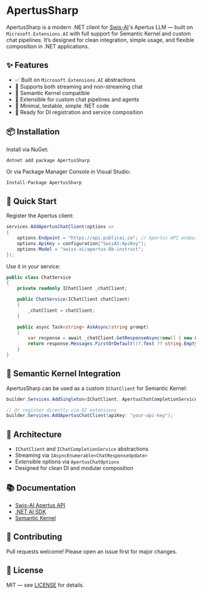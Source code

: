 # ApertusSharp

ApertusSharp is a modern .NET client for [Swis-AI](https://swis-ai.ch)'s Apertus LLM — built on `Microsoft.Extensions.AI` with full support for Semantic Kernel and custom chat pipelines. It’s designed for clean integration, simple usage, and flexible composition in .NET applications.

## ✨ Features

- ✅ Built on `Microsoft.Extensions.AI` abstractions
- 🔄 Supports both streaming and non-streaming chat
- 🧠 Semantic Kernel compatible
- 🧩 Extensible for custom chat pipelines and agents
- 🧪 Minimal, testable, simple .NET code
- 🧰 Ready for DI registration and service composition

## 📦 Installation

Install via NuGet:

```bash
dotnet add package ApertusSharp
```

Or via Package Manager Console in Visual Studio:

```
Install-Package ApertusSharp
```

## 🚀 Quick Start

Register the Apertus client:

```csharp
services.AddApertusChatClient(options =>
{
    options.Endpoint = "https://api.publicai.co"; // Apertus API endpoint
    options.ApiKey = configuration["SwisAI:ApiKey"];
    options.Model = "swiss-ai/apertus-8b-instruct";
});
```

Use it in your service:

```csharp
public class ChatService
{
    private readonly IChatClient _chatClient;

    public ChatService(IChatClient chatClient)
    {
        _chatClient = chatClient;
    }

    public async Task<string> AskAsync(string prompt)
    {
        var response = await _chatClient.GetResponseAsync(new[] { new ChatMessage(ChatRole.User, prompt) });
        return response.Messages.FirstOrDefault()?.Text ?? string.Empty;
    }
}
```

## 🔌 Semantic Kernel Integration

ApertusSharp can be used as a custom `IChatClient` for Semantic Kernel:

```csharp
builder.Services.AddSingleton<IChatClient, ApertusChatCompletionService>();

// Or register directly via DI extensions
builder.Services.AddApertusChatClient(apiKey: "your-api-key");
```

## 🧱 Architecture

- `IChatClient` and `IChatCompletionService` abstractions
- Streaming via `IAsyncEnumerable<ChatResponseUpdate>`
- Extensible options via `ApertusChatOptions`
- Designed for clean DI and modular composition

## 📚 Documentation

- [Swis-AI Apertus API](https://swis-ai.ch/docs)
- [.NET AI SDK](https://learn.microsoft.com/en-us/dotnet/api/microsoft.extensions.ai)
- [Semantic Kernel](https://aka.ms/semantic-kernel)

## 🤝 Contributing

Pull requests welcome! Please open an issue first for major changes.

## 📄 License

MIT — see [LICENSE](LICENSE) for details.
